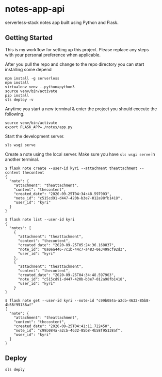 # notes-app-api
serverless-stack notes app built using Python and Flask.

## Getting Started
This is my workflow for setting up this project. Please replace any steps with your personal preference when applicable.


After you pull the repo and change to the repo directory you can start installing some depend
```
npm install -g serverless
npm install
virtualenv venv --python=python3
source venv/bin/activate
pip install
sls deploy -v
```

Anytime you start a new terminal & enter the project you should execute the following.

```
source venv/bin/activate
export FLASK_APP=./notes/app.py
```

Start the development server.
```
sls wsgi serve
```

Create a note using the local server. Make sure you have `sls wsgi serve` in another terminal.

```
$ flask note create --user-id kyri --attachment theattachment --content thecontent
{
  "note": {
    "attachment": "theattachment",
    "content": "thecontent",
    "created_date": "2020-09-25T04:34:48.597903",
    "note_id": "c515cd91-d447-420b-b3e7-012a98fb1418",
    "user_id": "kyri"
  }
}
```

```
$ flask note list --user-id kyri
{
  "notes": [
    {
      "attachment": "theattachment",
      "content": "thecontent",
      "created_date": "2020-09-25T05:24:36.168837",
      "note_id": "0a0ea446-7c1b-44c7-a483-0e3499cf92d3",
      "user_id": "kyri"
    },
    {
      "attachment": "theattachment",
      "content": "thecontent",
      "created_date": "2020-09-25T04:34:48.597903",
      "note_id": "c515cd91-d447-420b-b3e7-012a98fb1418",
      "user_id": "kyri"
    }
}
```

```
$ flask note get --user-id kyri --note-id "c99b084a-a2cb-4632-85b8-4b58f95138af"
{
  "note": {
    "attachment": "theattachment",
    "content": "thecontent",
    "created_date": "2020-09-25T04:41:11.722450",
    "note_id": "c99b084a-a2cb-4632-85b8-4b58f95138af",
    "user_id": "kyri"
  }
}
```

## Deploy
```
sls deply
```


